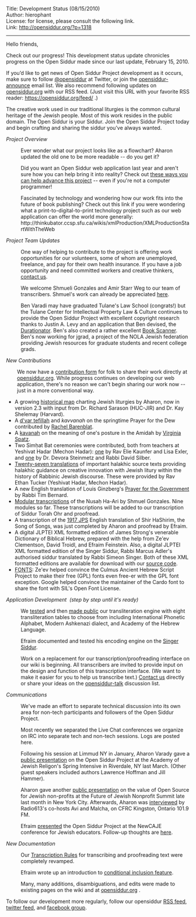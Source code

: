 <html>
<head></head>
<body>
Title: Development Status (08/15/2010)<br />
Author: hierophant<br />
License: for license, please consult the following link.<br />
Link: <a href="http://opensiddur.org/?p=1318">http://opensiddur.org/?p=1318</a>
<p />
<hr />

Hello friends,

Check out our progress! This  development status update chronicles progress on the Open Siddur made  since our last update, February 15, 2010.

If you’d like to get news of Open  Siddur Project development as it occurs, make sure to follow <a rel="nofollow" href="http://twitter.com/opensiddur" target="_blank">@opensiddur</a> at Twitter, or join  the <a rel="nofollow" href="http://groups.google.com/group/opensiddur-announce" target="_blank">opensiddur-announce</a> email list. We also recommend following updates on <a href="https://opensiddur.org" target="_blank">opensiddur.org</a> with our RSS feed. (Just visit this URL with your favorite RSS reader: <a href="https://opensiddur.org/feed/" target="_blank">https://opensiddur.org/feed/</a> .)

The creative work used in our traditional liturgies is  the common  cultural heritage of the Jewish people. Most of this work resides in the  public domain. The Open Siddur is your Siddur. Join the Open Siddur  Project  today and begin crafting and sharing the siddur you’ve always wanted.

<em>Project Overview</em>

<p style="margin-left: 40px;">Ever wonder what our project looks like as a flowchart? Aharon updated the old one to be more readable -- do you get it?</p>

<p style="margin-left: 40px;">Did you want an Open Siddur web application last year and aren't sure how you can help bring it into reality? Check out <a href="http://groups.google.com/group/opensiddur-talk/browse_thread/thread/7a54df30d636bed3">these ways you can help advance this project</a> -- even if you're not a computer programmer!</p>

<p style="margin-left: 40px;">Fascinated by technology and wondering how our work fits into the future of book publishing? Check out this link if you were wondering what a print-to-digital-to-print technology project such as our web application can offer the world more generally: http://thinkubator.ccsp.sfu.ca/wikis/xmlProduction/XMLProductionStartWithTheWeb</p>

<p style="margin-left: 40px;"></p>

<em>Project Team Updates </em>

<p style="margin-left: 40px;"><em> </em>One way of helping to contribute to the project is offering work opportunities for our volunteers, some of whom are unemployed, freelance, and pay for their own health insurance. If you have a job opportunity and need committed workers and creative thinkers, <a href="https://opensiddur.org/contact/" target="_blank">contact  us</a>.</p>

<p style="margin-left: 40px;">We welcome Shmueli Gonzales and <span> </span><span>Amir Starr Weg</span> to our team of transcribers. Shmuel's work can already be appreciated <a href="https://opensiddur.org/2010/08/nusa%e1%b8%a5-ha-ari-a-new-transcription-by-shmuel-gonzales/" target="_blank">here</a>.</p>

<p style="margin-left: 40px;">Ben Varadi may have graduated Tulane's Law School (congrats!) but the Tulane Center for Intellectual Property Law &amp; Culture continues to provide the Open Siddur Project with excellent copyright research thanks to Justin A. Levy and an application that Ben devised, the <a href="http://www.durationator.com/" target="_blank">Durationator</a>. Ben's also created a rather excellent <a href="http://www.diybookscanner.org/forum/viewtopic.php?f=1&amp;t=262" target="_blank">Book Scanner</a>. Ben's now working for jgrad, a project of the NOLA Jewish federation providing Jewish resources for graduate students and recent college grads.</p>

<p style="margin-left: 40px;"></p>

<em>New Contributions </em>

<div style="padding-left: 30px;">We now have a <a href="https://opensiddur.org/contribute/upload/" target="_blank">contribution form</a> for folk to share their work directly at<a href="https://opensiddur.org" target="_blank"> opensiddur.org</a>. While progress continues on developing our web application, there's no reason we can't begin sharing our work now -- just in a more conventional way.</div>

<ul>
    <li>A growing <a href="https://opensiddur.org/2010/05/a-historical-map-of-jewish-liturgies/" target="_blank">historical map</a> charting Jewish liturgies by Aharon, now in version 2.3 with input from Dr. Richard Sarason (HUC-JIR) and Dr. Kay Shelemay (Harvard).</li>
    <li>A <a href="https://opensiddur.org/2010/05/a-dvar-tefillah-on-the-prayer-for-dew-by-rachel-barenblat/" target="_blank">d'var tefillah</a> and <em>kavvanah</em> on the springtime Prayer for the Dew contributed by <a href="http://velveteenrabbi.blogs.com/blog/" target="_blank">Rachel Barenblat</a>.</li>
    <li>A <a href="https://opensiddur.org/2010/07/on-standing-before-god-who-sees-me-a-kavanah-by-virginia-avniel-spatz/" target="_blank">kavanah</a> on the meaning of one's posture in the Amidah by <a href="http://songeveryday.wordpress.com/" target="_blank">Virginia Spatz</a>.</li>
    <li>Two Simḥat Bat ceremonies were contributed, both from teachers at Yeshivat Hadar (Mechon Hadar): <a href="https://opensiddur.org/2010/06/sim%e1%b8%a5at-bat-of-amalya-sha%e1%b8%a5ar-exler-kaunfer/" target="_blank">one</a> by Rav Elie Kaunfer and Lisa Exler, and <a href="https://opensiddur.org/2010/08/sim%e1%b8%a5at-bat-by-steinmetz-and-silber/" target="_blank">one</a> by Dr. Devora Steinmetz and Rabbi David Silber.</li>
    <li><a href="https://opensiddur.org/2010/06/halakha-and-creativity-in-jewish-liturgy-a-sourcesheet-from-rav-ethan-tucker/" target="_blank">Twenty-seven translations</a> of important halakhic source texts providing halakhic guidance on creative innovation with Jewish litury within the history of Rabbinic Jewish discourse. These were provided by Rav Ethan Tucker (Yeshivat Hadar, Mechon Hadar).</li>
    <li>A new English translation of Louis Ginzberg's <a href="https://opensiddur.org/2010/08/a-prayer-for-the-government-by-louis-ginzberg-translation-by-r-tim-bernard/" target="_blank">Prayer for the Government</a> by Rabbi Tim Bernard.</li>
    <li><a href="https://opensiddur.org/2010/08/nusa%e1%b8%a5-ha-ari-a-new-transcription-by-shmuel-gonzales/" target="_blank"> Modular transcriptions</a> of the Nusaḥ Ha-Ari by Shmuel Gonzales. Nine modules so far. These transcriptions will be added to our transcription of Siddur Torah Ohr and proofread.</li>
    <li>A transcription of the <a href="https://opensiddur.org/2010/08/the-authorised-daily-prayer-book-aka-the-singer-siddur/" target="_blank">1917 JPS</a> English translation of Shir HaShirim, the Song of Songs, was just completed by Aharon and proofread by Efraim.</li>
    <li>A digital JLPTEI XML formatted edition of James Strong's venerable Dictionary of Biblical Hebrew, prepared with the help from Ze'ev Clementson, David Troidl, and Efraim Feinstein. Also, a digital JLPTEI XML formatted edition of the Singer Siddur, Rabbi Marcus Adler's authorised siddur translated by Rabbi Simeon Singer. Both of these XML formatted editions are available for download with our <a href="http://code.google.com/p/jewishliturgy/source/checkout" target="_blank">source code</a>.</li>
    <li><a href="https://opensiddur.org/2010/07/unicode-compliant-and-open-source-licensed-hebrew-fonts/" target="_blank">FONTS</a>: Ze'ev helped convince the Culmus Ancient Hebrew Script Project to make their free (GPL) fonts even free-er with the GPL font exception. Google helped convince the maintainer of the Cardo font to share the font with SIL's Open Font License.</li>
</ul>

<em>Application Development  (step by step until it's ready)</em>

<p style="margin-left: 40px;">We <a href="https://opensiddur.org/2010/04/james-strongs-hebrew-dictionary-in-xml-ftw/" target="_blank">tested</a> and then <a href="https://opensiddur.org/tools/transliterate/" target="_blank">made public</a> our transliteration engine with eight transliteration tables to choose from including International Phonetic Alphabet, Modern Ashkenazi dialect, and Academy of the Hebrew Language.</p>

<p style="margin-left: 40px;">Efraim documented and tested his encoding engine on the <a href="https://opensiddur.org/2010/08/the-authorised-daily-prayer-book-aka-the-singer-siddur/" target="_blank">Singer Siddur</a>.</p>

<p style="margin-left: 40px;">Work on a replacement for our transcription/proofreading interface on our wiki is beginning. All transcribers are invited to provide input on the design and function of this transcription interface. (We want to make it easier for you to help us transcribe text.) <a href="https://opensiddur.org/contact/" target="_blank">Contact us</a> directly or share your ideas on the <a href="http://groups.google.com/group/opensiddur-talk/" target="_blank">opensiddur-talk</a> discussion list.</p>

<em>Communications</em></p>

<p style="margin-left: 40px;">We've made an effort to separate technical discussion into its own area for non-tech participants and followers of the Open Siddur Project.</p>

<p style="margin-left: 40px;">Most recently we separated the Live Chat conferences we organize on IRC into separate tech and non-tech sessions. Logs are posted here.</p>

<p style="margin-left: 40px;">Following his session at Limmud NY in January, Aharon Varady gave a <a href="https://opensiddur.org/2010/03/open-siddur-at-the-academy-for-jewish-religion/" target="_blank">public presentation</a> on the Open Siddur Project at the Academy of Jewish Religon's Spring Intensive in Riverdale, NY last March. (Other guest speakers included authors Lawrence Hoffman and Jill Hammer).</p>

<p style="margin-left: 40px;">Aharon gave another <a href="https://opensiddur.org/2010/07/some-thoughts-on-how-jewish-nonprofits-can-improve-the-world-and-themselves-with-open-source/" target="_blank">public presentation</a> on the value of Open Source for Jewish non-profits at the Future of Jewish Nonprofit Summit late last month in New York City. Afterwards, Aharon was <a href="https://opensiddur.org/2010/08/radio-613-an-interview-with-aharon-varady-on-open-source-judaism/" target="_blank">interviewed</a> by Radio613's co-hosts Avi and Malcha, on CFRC Kingston, Ontario 101.9 FM.</p>

<p style="margin-left: 40px;">Efraim <a href="https://opensiddur.org/2010/08/how-you-and-your-students-can-help-build-the-jewish-library-of-the-future-newcaje-1/" target="_blank">presented</a> the Open Siddur Project at the NewCAJE conference for Jewish educators. Follow-up thoughts are <a href="https://opensiddur.org/2010/08/newcaje-1-post-conference-thoughts-and-appeal-to-technologists/" target="_blank">here</a>.</p>

<em>New Documentation </em>

<p style="margin-left: 40px;"><em> </em>Our <a href="https://github.com/opensiddur/opensiddur-client/wiki/How-to-Enter-a-Text%3A-The-Short-Version" target="_blank">Transcription Rules</a> for transcribing and proofreading text were completely revamped.</p>

<p style="margin-left: 40px;">Efraim wrote up an introduction to <a href="http://web.archive.org/web/20100507124255/http://wiki.jewishliturgy.org:80/Conditionals" target="_blank">conditional  inclusion feature</a>.</p>

<p style="margin-left: 40px;">Many, many additions, disambiguations, and edits were made to existing pages on the wiki and at <a href="https://opensiddur.org" target="_blank">opensiddur.org</a> .</p>

<p style="margin-left: 40px;"></p>

<p style="margin-left: 40px;"></p>

To follow our development more regularly, follow our opensiddur <a href="https://opensiddur.org/feed/" target="_blank">RSS feed</a>, <a href="http://twitter.com/opensiddur" target="_blank">twitter feed</a>, and <a href="http://www.facebook.com/group.php?gid=107922647745" target="_blank">facebook group</a>.
</body>
</html>